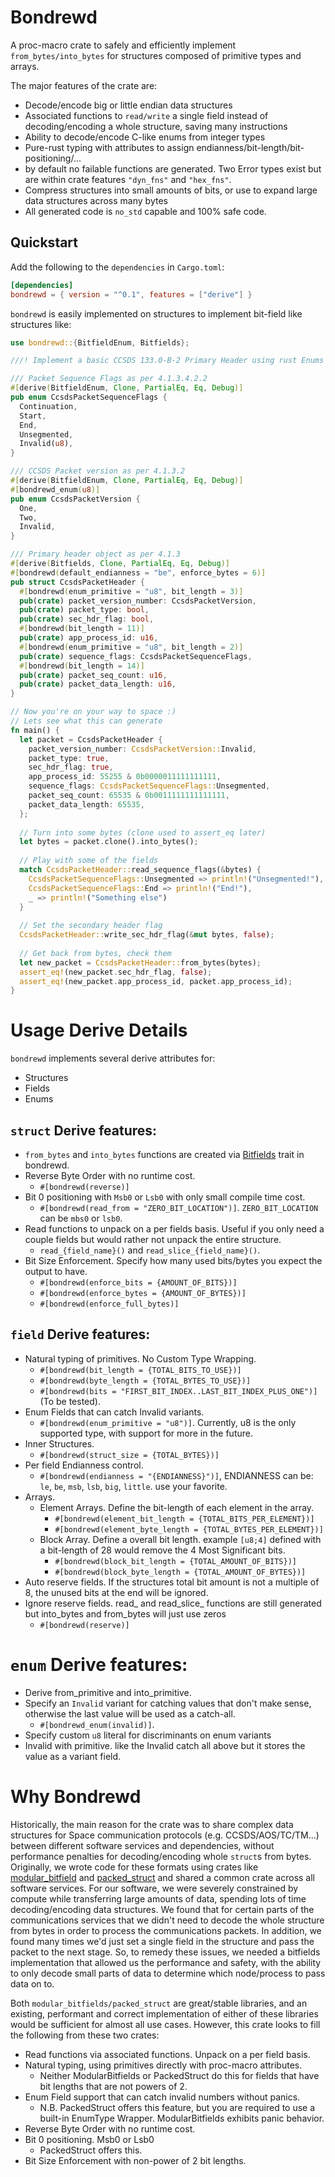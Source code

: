 # Bondrewd

A proc-macro crate to safely and efficiently implement `from_bytes/into_bytes` for structures composed of primitive types and arrays.

The major features of the crate are:

* Decode/encode big or little endian data structures
* Associated functions to `read/write` a single field instead of decoding/encoding a whole structure, saving many instructions
* Ability to decode/encode C-like enums from integer types
* Pure-rust typing with attributes to assign endianness/bit-length/bit-positioning/...
* by default no failable functions are generated. Two Error types exist but are within crate features `"dyn_fns"` and `"hex_fns"`.
* Compress structures into small amounts of bits, or use to expand large data structures across many bytes
* All generated code is `no_std` capable and 100% safe code.

## Quickstart

Add the following to the `dependencies` in `Cargo.toml`:

```toml
[dependencies]
bondrewd = { version = "^0.1", features = ["derive"] }
```

`bondrewd` is easily implemented on structures to implement bit-field like structures like:
```rust
use bondrewd::{BitfieldEnum, Bitfields};

///! Implement a basic CCSDS 133.0-B-2 Primary Header using rust Enums to specify fields

/// Packet Sequence Flags as per 4.1.3.4.2.2
#[derive(BitfieldEnum, Clone, PartialEq, Eq, Debug)]
pub enum CcsdsPacketSequenceFlags {
  Continuation,
  Start,
  End,
  Unsegmented,
  Invalid(u8),
}

/// CCSDS Packet version as per 4.1.3.2
#[derive(BitfieldEnum, Clone, PartialEq, Eq, Debug)]
#[bondrewd_enum(u8)]
pub enum CcsdsPacketVersion {
  One,
  Two,
  Invalid,
}

/// Primary header object as per 4.1.3
#[derive(Bitfields, Clone, PartialEq, Eq, Debug)]
#[bondrewd(default_endianness = "be", enforce_bytes = 6)]
pub struct CcsdsPacketHeader {
  #[bondrewd(enum_primitive = "u8", bit_length = 3)]
  pub(crate) packet_version_number: CcsdsPacketVersion,
  pub(crate) packet_type: bool,
  pub(crate) sec_hdr_flag: bool,
  #[bondrewd(bit_length = 11)]
  pub(crate) app_process_id: u16,
  #[bondrewd(enum_primitive = "u8", bit_length = 2)]
  pub(crate) sequence_flags: CcsdsPacketSequenceFlags,
  #[bondrewd(bit_length = 14)]
  pub(crate) packet_seq_count: u16,
  pub(crate) packet_data_length: u16,
}

// Now you're on your way to space :)
// Lets see what this can generate
fn main() {
  let packet = CcsdsPacketHeader {
    packet_version_number: CcsdsPacketVersion::Invalid,
    packet_type: true,
    sec_hdr_flag: true,
    app_process_id: 55255 & 0b0000011111111111,
    sequence_flags: CcsdsPacketSequenceFlags::Unsegmented,
    packet_seq_count: 65535 & 0b0011111111111111,
    packet_data_length: 65535,
  };
  
  // Turn into some bytes (clone used to assert_eq later)
  let bytes = packet.clone().into_bytes();
  
  // Play with some of the fields
  match CcsdsPacketHeader::read_sequence_flags(&bytes) {
    CcsdsPacketSequenceFlags::Unsegmented => println!("Unsegmented!"),
    CcsdsPacketSequenceFlags::End => println!("End!"),
    _ => println!("Something else")
  }
  
  // Set the secondary header flag
  CcsdsPacketHeader::write_sec_hdr_flag(&mut bytes, false);
  
  // Get back from bytes, check them
  let new_packet = CcsdsPacketHeader::from_bytes(bytes);
  assert_eq!(new_packet.sec_hdr_flag, false);
  assert_eq!(new_packet.app_process_id, packet.app_process_id);
}
```

# Usage Derive Details

`bondrewd` implements several derive attributes for:

* Structures
* Fields
* Enums

## `struct` Derive features:

* `from_bytes` and `into_bytes` functions are created via [Bitfields](https://docs.rs/bondrewd/0.1.3/bondrewd/trait.Bitfields.html) trait in bondrewd.
* Reverse Byte Order with no runtime cost.
  * `#[bondrewd(reverse)]`
* Bit 0 positioning with `Msb0` or `Lsb0` with only small compile time cost.
  * `#[bondrewd(read_from = "ZERO_BIT_LOCATION")]`. `ZERO_BIT_LOCATION` can be `mbs0` or `lsb0`.
* Read functions to unpack on a per fields basis. Useful if you only need a couple fields but would rather not unpack the entire structure.
  * `read_{field_name}()` and `read_slice_{field_name}()`.
* Bit Size Enforcement. Specify how many used bits/bytes you expect the output to have.
  * `#[bondrewd(enforce_bits = {AMOUNT_OF_BITS})]`
  * `#[bondrewd(enforce_bytes = {AMOUNT_OF_BYTES})]`
  * `#[bondrewd(enforce_full_bytes)]`

## `field` Derive features:

* Natural typing of primitives. No Custom Type Wrapping.
  * `#[bondrewd(bit_length = {TOTAL_BITS_TO_USE})]`
  * `#[bondrewd(byte_length = {TOTAL_BYTES_TO_USE})]`
  * `#[bondrewd(bits = "FIRST_BIT_INDEX..LAST_BIT_INDEX_PLUS_ONE")]` (To be tested).
* Enum Fields that can catch Invalid variants.
  * `#[bondrewd(enum_primitive = "u8")]`. Currently, u8 is the only supported type, with support for more in the future.
* Inner Structures.
  * `#[bondrewd(struct_size = {TOTAL_BYTES})]`
* Per field Endianness control.
  * `#[bondrewd(endianness = "{ENDIANNESS}")]`, ENDIANNESS can be: `le`, `be`, `msb`, `lsb`, `big`, `little`. use your favorite.
* Arrays.
  * Element Arrays. Define the bit-length of each element in the array.
    * `#[bondrewd(element_bit_length = {TOTAL_BITS_PER_ELEMENT})]`
    * `#[bondrewd(element_byte_length = {TOTAL_BYTES_PER_ELEMENT})]`
  * Block Array. Define a overall bit length. example `[u8;4]` defined with a bit-length of 28 would remove the 4 Most Significant bits.
    * `#[bondrewd(block_bit_length = {TOTAL_AMOUNT_OF_BITS})]`
    * `#[bondrewd(block_byte_length = {TOTAL_AMOUNT_OF_BYTES})]`
* Auto reserve fields. If the structures total bit amount is not a multiple of 8, the unused bits at the end will be ignored.
* Ignore reserve fields. read_ and read_slice_ functions are still generated but into_bytes and from_bytes will just use zeros
  * `#[bondrewd(reserve)]`

# `enum` Derive features:

* Derive from_primitive and into_primitive.
* Specify an `Invalid` variant for catching values that don't make sense, otherwise the last value will be used as a catch-all.
  * `#[bondrewd_enum(invalid)]`.
* Specify custom `u8` literal for discriminants on enum variants 
* Invalid with primitive. like the Invalid catch all above but it stores the value as a variant field.

# Why Bondrewd

Historically, the main reason for the crate was to share complex data structures for Space communication protocols (e.g. CCSDS/AOS/TC/TM...) between different software services and dependencies, without performance penalties for decoding/encoding whole `struct`s from bytes.
Originally, we wrote code for these formats using crates like [modular_bitfield](https://docs.rs/modular-bitfield/latest/modular_bitfield/) and [packed_struct](https://docs.rs/packed_struct/latest/packed_struct/) and shared a common crate across all software services.
For our software, we were severely constrained by compute while transferring large amounts of data, spending lots of time decoding/encoding data structures.
We found that for certain parts of the communications services that we didn't need to decode the whole structure from bytes in order to process the communications packets.
In addition, we found many times we'd just set a single field in the structure and pass the packet to the next stage.
So, to remedy these issues, we needed a bitfields implementation that allowed us the performance and safety, with the ability to only decode small parts of data to determine which node/process to pass data on to.

Both `modular_bitfields/packed_struct` are great/stable libraries, and an existing, performant and correct implementation of either of these libraries would be sufficient for almost all use cases.
However, this crate looks to fill the following from these two crates:

* Read functions via associated functions. Unpack on a per field basis.
* Natural typing, using primitives directly with proc-macro attributes.
  * Neither ModularBitfields or PackedStruct do this for fields that have bit lengths that are not powers of 2.
* Enum Field support that can catch invalid numbers without panics. 
  * N.B. PackedStruct offers this feature, but you are required to use a built-in EnumType Wrapper. ModularBitfields exhibits panic behavior.
* Reverse Byte Order with no runtime cost.
* Bit 0 positioning. Msb0 or Lsb0
  * PackedStruct offers this.
* Bit Size Enforcement with non-power of 2 bit lengths.

